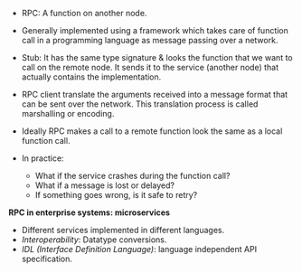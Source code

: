 * RPC: A function on another node.
* Generally implemented using a framework which takes care of function call in a programming language as message passing over a network.
* Stub: It has the same type signature & looks the function that we want to call on the remote node. It sends it to the service (another node) that actually contains the implementation.
* RPC client translate the arguments received into a message format that can be sent over the network. This translation process is called marshalling or encoding.

* Ideally RPC makes a call to a remote function look the same as a local function call.
* In practice:
    * What if the service crashes during the function call?
    * What if a message is lost or delayed?
    * If something goes wrong, is it safe to retry?

**RPC in enterprise systems: microservices**
* Different services implemented in different languages.
* *Interoperability*: Datatype conversions.
* *IDL (Interface Definition Language)*: language independent API specification.